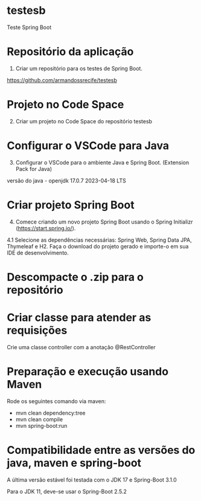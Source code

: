 # testesb
Teste Spring Boot

# Repositório da aplicação
1. Criar um repositório para os testes de Spring Boot.

https://github.com/armandossrecife/testesb

# Projeto no Code Space
2. Criar um projeto no Code Space do repositório testesb

# Configurar o VSCode para Java
3. Configurar o VSCode para o ambiente Java e Spring Boot. (Extension Pack for Java)

versão do java - openjdk 17.0.7 2023-04-18 LTS

# Criar projeto Spring Boot

4. Comece criando um novo projeto Spring Boot usando o Spring Initializr (https://start.spring.io/).

4.1 Selecione as dependências necessárias: Spring Web, Spring Data JPA, Thymeleaf e H2.
Faça o download do projeto gerado e importe-o em sua IDE de desenvolvimento.

# Descompacte o .zip para o repositório

# Criar classe para atender as requisições 

Crie uma classe controller com a anotação @RestController

# Preparação e execução usando Maven 
Rode os seguintes comando via maven:
- mvn clean dependency:tree
- mvn clean compile
- mvn spring-boot:run

# Compatibilidade entre as versões do java, maven e spring-boot

A última versão estável foi testada com o JDK 17 e Spring-Boot 3.1.0

Para o JDK 11, deve-se usar o Spring-Boot 2.5.2
